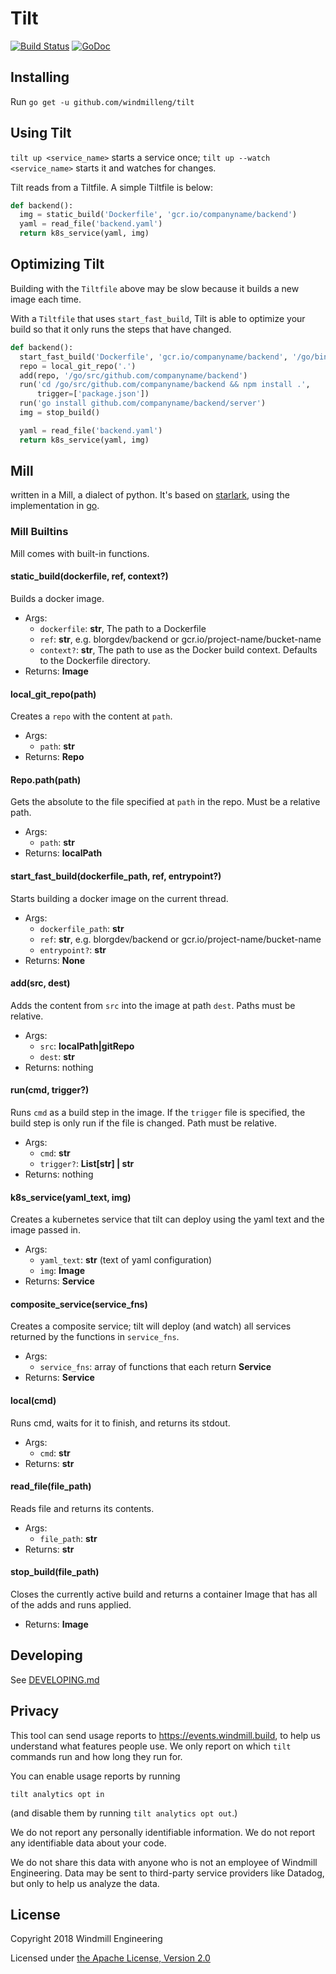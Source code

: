 # Tilt

[![Build Status](https://circleci.com/gh/windmilleng/tilt/tree/master.svg?style=shield)](https://circleci.com/gh/windmilleng/tilt)
[![GoDoc](https://godoc.org/github.com/windmilleng/tilt?status.svg)](https://godoc.org/github.com/windmilleng/tilt)

## Installing
Run `go get -u github.com/windmilleng/tilt`

## Using Tilt
`tilt up <service_name>` starts a service once; `tilt up --watch <service_name>` starts it and watches for changes.

Tilt reads from a Tiltfile. A simple Tiltfile is below:
```python
def backend():
  img = static_build('Dockerfile', 'gcr.io/companyname/backend')
  yaml = read_file('backend.yaml')
  return k8s_service(yaml, img)
```

## Optimizing Tilt

Building with the `Tiltfile` above may be slow because it builds a new image each time.

With a `Tiltfile` that uses `start_fast_build`, Tilt is able to optimize your build so
that it only runs the steps that have changed.

```python
def backend():
  start_fast_build('Dockerfile', 'gcr.io/companyname/backend', '/go/bin/server')
  repo = local_git_repo('.')
  add(repo, '/go/src/github.com/companyname/backend')
  run('cd /go/src/github.com/companyname/backend && npm install .',
      trigger=['package.json'])
  run('go install github.com/companyname/backend/server')
  img = stop_build()

  yaml = read_file('backend.yaml')
  return k8s_service(yaml, img)
```

## Mill
written in a Mill, a dialect of python. It's based on [starlark](https://github.com/bazelbuild/starlark), using the implementation in [go](https://github.com/google/skylark).

### Mill Builtins
Mill comes with built-in functions.

#### static_build(dockerfile, ref, context?)
Builds a docker image.

* Args:
  * `dockerfile`: **str**, The path to a Dockerfile
  * `ref`: **str**, e.g. blorgdev/backend or gcr.io/project-name/bucket-name
  * `context?`: **str**, The path to use as the Docker build context.
                Defaults to the Dockerfile directory.
* Returns: **Image**

#### local_git_repo(path)
Creates a `repo` with the content at `path`.

* Args:
    * `path`: **str**
* Returns: **Repo**

#### Repo.path(path)
Gets the absolute to the file specified at `path` in the repo. Must be a relative path.

* Args:
  * `path`: **str**
* Returns:  **localPath**

#### start_fast_build(dockerfile_path, ref, entrypoint?)
Starts building a docker image on the current thread.

* Args:
  * `dockerfile_path`: **str**
  * `ref`: **str**, e.g. blorgdev/backend or gcr.io/project-name/bucket-name
  * `entrypoint?`: **str**
* Returns: **None**

#### add(src, dest)
Adds the content from `src` into the image at path `dest`. Paths must be relative.

* Args:
  * `src`: **localPath|gitRepo**
  * `dest`: **str**
* Returns: nothing

#### run(cmd, trigger?)
Runs `cmd` as a build step in the image.
If the `trigger` file is specified, the build step is only run if the file is changed. Path must be relative.

* Args:
  * `cmd`: **str**
  * `trigger?`: **List[str] | str**
* Returns: nothing

#### k8s_service(yaml_text, img)
Creates a kubernetes service that tilt can deploy using the yaml text and the image passed in.

* Args:
  * `yaml_text`: **str** (text of yaml configuration)
  * `img`: **Image**
* Returns: **Service**

#### composite_service(service_fns)
Creates a composite service; tilt will deploy (and watch) all services returned by the functions in `service_fns`.

* Args:
  * `service_fns`: array of functions that each return **Service**
* Returns: **Service**

#### local(cmd)
Runs cmd, waits for it to finish, and returns its stdout.

* Args:
  * `cmd`: **str**
* Returns: **str**

#### read_file(file_path)
Reads file and returns its contents.

* Args:
  * `file_path`: **str**
* Returns: **str**

#### stop_build(file_path)
Closes the currently active build and returns a container Image that has all of the adds and runs applied.

* Returns: **Image**

## Developing
See [DEVELOPING.md](DEVELOPING.md)


## Privacy

This tool can send usage reports to https://events.windmill.build, to help us
understand what features people use. We only report on which `tilt` commands
run and how long they run for.

You can enable usage reports by running

```
tilt analytics opt in
```

(and disable them by running `tilt analytics opt out`.)

We do not report any personally identifiable information. We do not report any
identifiable data about your code.

We do not share this data with anyone who is not an employee of Windmill
Engineering.  Data may be sent to third-party service providers like Datadog,
but only to help us analyze the data.

## License
Copyright 2018 Windmill Engineering

Licensed under [the Apache License, Version 2.0](LICENSE)
